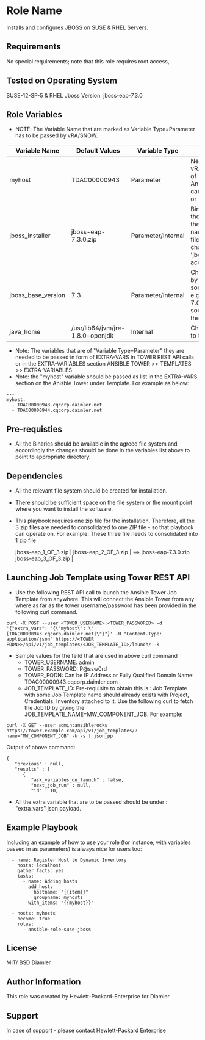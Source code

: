 Role Name
=========

Installs and configures JBOSS on SUSE & RHEL Servers.

Requirements
------------

No special requirements; note that this role requires root access,

Tested on Operating System
--------------------------

SUSE-12-SP-5 & RHEL
Jboss Version: jboss-eap-7.3.0

Role Variables
--------------

* NOTE: The Variable Name that are marked as Variable Type=Parameter has to be passed by vRA/SNOW.

| Variable Name | Default Values | Variable Type | Comments |
|------------------------|---------------------------|---------------------------|------------------------------|
| myhost | TDAC00000943 | Parameter | Need to passed by vRA/SNOW in form of EXTRA-VARS on Ansible Tower. It can be IP Address or FQDN |
| jboss_installer | jboss-eap-7.3.0.zip | Parameter/Internal | Binary Filename: If the version changes then pass the new name of the filename and change the 'jboss_base_version' accordingly |
| jboss_base_version | 7.3 | Parameter/Internal | Change the version by looking at the source file of jboss e.g if jboss-eap-7.0.0.zip file is source then 7.0 is the base version |
| java_home | /usr/lib64/jvm/jre-1.8.0-openjdk | Internal | Change according to the environment |

* Note: The variables that are of "Variable Type=Parameter" they are needed to be passed in form of EXTRA-VARS in TOWER REST API calls or in the EXTRA-VARIABLES section ANSIBLE TOWER >> TEMPLATES >> EXTRA-VARIABLES
* Note: the "myhost" variable should be passed as list in the EXTRA-VARS section on the Anisble Tower under Template. For example as below:
```
---
myhost:
  - TDAC00000943.cqcorp.daimler.net
  - TDAC00000944.cqcorp.daimler.net
```

Pre-requisties
--------------

* All the Binaries should be available in the agreed file system and accordingly the changes should be done in the variables list above to point to appropriate directory.

Dependencies
------------
* All the relevant file system should be created for installation.
* There should be sufficient space on the file system or the mount point where you want to install the software.
* This playbook requires one zip file for the installation. Therefore, all the 3 zip files are needed to consolidated to one ZIP file - so that playbook can operate on.
For example: These three file needs to consolidated into 1 zip file

  jboss-eap_1_OF_3.zip |
  jboss-eap_2_OF_3.zip | ==> jboss-eap-7.3.0.zip
  jboss-eap_3_OF_3.zip |

Launching Job Template using Tower REST API
------------------------------------------
* Use the following REST API call to launch the Ansible Tower Job Template from anywhere. This will connect the Ansible Tower from any where as far as the tower username/password has been provided in the following curl command.
```
curl -X POST --user <TOWER_USERNAME>:<TOWER_PASSWORED> -d '{"extra_vars": "{\"myhost\": \"[TDAC00000943.cqcorp.daimler.net]\"}"}' -H "Content-Type: application/json" https://<TOWER FQDN>>/api/v1/job_templates/<JOB_TEMPLATE_ID>/launch/ -k
```
* Sample values for the feild that are used in above curl command
    * TOWER_USERNAME: admin
    * TOWER_PASSWORD: P@ssw0rd
    * TOWER_FQDN: Can be IP Address or Fully Qualified Domain Name: TDAC00000943.cqcorp.daimler.com
    * JOB_TEMPLATE_ID: Pre-requisite to obtain this is : Job Template with some Job Template name should already exists with Project, Credentials, Inventory attached to it. Use the following curl to fetch the Job ID by giving the JOB_TEMPLATE_NAME=MW_COMPONENT_JOB. For example:
```
curl -X GET --user admin:ansiblerocks https://tower.example.com/api/v1/job_templates/?name="MW_COMPONENT_JOB" -k -s | json_pp
```
Output of above command:
```
{
   "previous" : null,
   "results" : [
      {
         "ask_variables_on_launch" : false,
         "next_job_run" : null,
         "id" : 10,
```
* All the extra variable that are to be passed should be under : "extra_vars" json payload.


Example Playbook
----------------

Including an example of how to use your role (for instance, with variables passed in as parameters) is always nice for users too:

      - name: Register Host to Dynamic Inventory
        hosts: localhost
        gather_facts: yes
        tasks:
          - name: Adding hosts
            add_host:
              hostname: "{{item}}"
              groupname: myhosts
            with_items: "{{myhost}}"

      - hosts: myhosts
        become: true
        roles:
          - ansible-role-suse-jboss

License
-------

MIT/ BSD
Diamler

Author Information
------------------

This role was created by Hewlett-Packard-Enterprise for Diamler

Support
-------

In case of support - please contact Hewlett-Packard Enterprise
